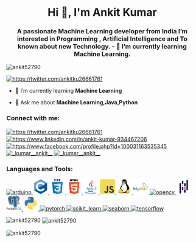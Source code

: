 <h1 align="center">Hi 👋, I'm Ankit Kumar</h1>
<h3 align="center">A passionate Machine Learning developer from India I’m interested in Programming , Artificial Intelligence and To known about new Technology. - 🌱 I’m currently learning Machine Learning.</h3>

<p align="left"> <img src="https://komarev.com/ghpvc/?username=ankit52790&label=Profile%20views&color=0e75b6&style=flat" alt="ankit52790" /> </p>

<p align="left"> <a href="https://twitter.com/https://twitter.com/ankitku26661761" target="blank"><img src="https://img.shields.io/twitter/follow/https://twitter.com/ankitku26661761?logo=twitter&style=for-the-badge" alt="https://twitter.com/ankitku26661761" /></a> </p>

- 🌱 I’m currently learning **Machine Learning**

- 💬 Ask me about **Machine Learning,Java,Python**

<h3 align="left">Connect with me:</h3>
<p align="left">
<a href="https://twitter.com/https://twitter.com/ankitku26661761" target="blank"><img align="center" src="https://raw.githubusercontent.com/rahuldkjain/github-profile-readme-generator/master/src/images/icons/Social/twitter.svg" alt="https://twitter.com/ankitku26661761" height="30" width="40" /></a>
<a href="https://linkedin.com/in/https://www.linkedin.com/in/ankit-kumar-934467206" target="blank"><img align="center" src="https://raw.githubusercontent.com/rahuldkjain/github-profile-readme-generator/master/src/images/icons/Social/linked-in-alt.svg" alt="https://www.linkedin.com/in/ankit-kumar-934467206" height="30" width="40" /></a>
<a href="https://fb.com/https://www.facebook.com/profile.php?id=100031163535345" target="blank"><img align="center" src="https://raw.githubusercontent.com/rahuldkjain/github-profile-readme-generator/master/src/images/icons/Social/facebook.svg" alt="https://www.facebook.com/profile.php?id=100031163535345" height="30" width="40" /></a>
<a href="https://instagram.com/_kumar__ankit__" target="blank"><img align="center" src="https://raw.githubusercontent.com/rahuldkjain/github-profile-readme-generator/master/src/images/icons/Social/instagram.svg" alt="_kumar__ankit__" height="30" width="40" /></a>
  <a href="https://www.hackerrank.com/ankit_it_20007" target="blank"><img align="center" src="https://raw.githubusercontent.com/ankitkumar/github-profile-readme-generator/master/src/images/icons/Social/hackerrank.svg" alt="_kumar__ankit__" height="30" width="40" /></a>
</p>

<h3 align="left">Languages and Tools:</h3>
<p align="left"> <a href="https://www.arduino.cc/" target="_blank" rel="noreferrer"> <img src="https://cdn.worldvectorlogo.com/logos/arduino-1.svg" alt="arduino" width="40" height="40"/> </a> <a href="https://www.cprogramming.com/" target="_blank" rel="noreferrer"> <img src="https://raw.githubusercontent.com/devicons/devicon/master/icons/c/c-original.svg" alt="c" width="40" height="40"/> </a> <a href="https://www.w3schools.com/css/" target="_blank" rel="noreferrer"> <img src="https://raw.githubusercontent.com/devicons/devicon/master/icons/css3/css3-original-wordmark.svg" alt="css3" width="40" height="40"/> </a> <a href="https://www.w3.org/html/" target="_blank" rel="noreferrer"> <img src="https://raw.githubusercontent.com/devicons/devicon/master/icons/html5/html5-original-wordmark.svg" alt="html5" width="40" height="40"/> </a> <a href="https://www.java.com" target="_blank" rel="noreferrer"> <img src="https://raw.githubusercontent.com/devicons/devicon/master/icons/java/java-original.svg" alt="java" width="40" height="40"/> </a> <a href="https://developer.mozilla.org/en-US/docs/Web/JavaScript" target="_blank" rel="noreferrer"> <img src="https://raw.githubusercontent.com/devicons/devicon/master/icons/javascript/javascript-original.svg" alt="javascript" width="40" height="40"/> </a> <a href="https://www.linux.org/" target="_blank" rel="noreferrer"> <img src="https://raw.githubusercontent.com/devicons/devicon/master/icons/linux/linux-original.svg" alt="linux" width="40" height="40"/> </a> <a href="https://www.mysql.com/" target="_blank" rel="noreferrer"> <img src="https://raw.githubusercontent.com/devicons/devicon/master/icons/mysql/mysql-original-wordmark.svg" alt="mysql" width="40" height="40"/> </a> <a href="https://opencv.org/" target="_blank" rel="noreferrer"> <img src="https://www.vectorlogo.zone/logos/opencv/opencv-icon.svg" alt="opencv" width="40" height="40"/> </a> <a href="https://pandas.pydata.org/" target="_blank" rel="noreferrer"> <img src="https://raw.githubusercontent.com/devicons/devicon/2ae2a900d2f041da66e950e4d48052658d850630/icons/pandas/pandas-original.svg" alt="pandas" width="40" height="40"/> </a> <a href="https://www.postgresql.org" target="_blank" rel="noreferrer"> <img src="https://raw.githubusercontent.com/devicons/devicon/master/icons/postgresql/postgresql-original-wordmark.svg" alt="postgresql" width="40" height="40"/> </a> <a href="https://www.python.org" target="_blank" rel="noreferrer"> <img src="https://raw.githubusercontent.com/devicons/devicon/master/icons/python/python-original.svg" alt="python" width="40" height="40"/> </a> <a href="https://pytorch.org/" target="_blank" rel="noreferrer"> <img src="https://www.vectorlogo.zone/logos/pytorch/pytorch-icon.svg" alt="pytorch" width="40" height="40"/> </a> <a href="https://scikit-learn.org/" target="_blank" rel="noreferrer"> <img src="https://upload.wikimedia.org/wikipedia/commons/0/05/Scikit_learn_logo_small.svg" alt="scikit_learn" width="40" height="40"/> </a> <a href="https://seaborn.pydata.org/" target="_blank" rel="noreferrer"> <img src="https://seaborn.pydata.org/_images/logo-mark-lightbg.svg" alt="seaborn" width="40" height="40"/> </a> <a href="https://www.tensorflow.org" target="_blank" rel="noreferrer"> <img src="https://www.vectorlogo.zone/logos/tensorflow/tensorflow-icon.svg" alt="tensorflow" width="40" height="40"/> </a> </p>

<p><img align="left" src="https://github-readme-stats.vercel.app/api/top-langs?username=ankit52790&show_icons=true&locale=en&layout=compact" alt="ankit52790" /></p>

<p>&nbsp;<img align="center" src="https://github-readme-stats.vercel.app/api?username=ankit52790&show_icons=true&locale=en" alt="ankit52790" /></p>

<p><img align="center" src="https://github-readme-streak-stats.herokuapp.com/?user=ankit52790&" alt="ankit52790" /></p>
